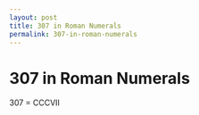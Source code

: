 ```yaml
---
layout: post
title: 307 in Roman Numerals
permalink: 307-in-roman-numerals
---
```


# 307 in Roman Numerals

307 = CCCVII
